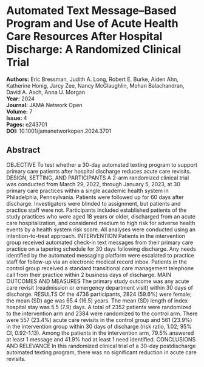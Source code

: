 # Automated Text Message–Based Program and Use of Acute Health Care Resources After Hospital Discharge: A Randomized Clinical Trial

**Authors:** Eric Bressman, Judith A. Long, Robert E. Burke, Aiden Ahn, Katherine Honig, Jarcy Zee, Nancy McGlaughlin, Mohan Balachandran, David A. Asch, Anna U. Morgan  
**Year:** 2024  
**Journal:** JAMA Network Open  
**Volume:** 7  
**Issue:** 4  
**Pages:** e243701  
**DOI:** 10.1001/jamanetworkopen.2024.3701  

## Abstract
OBJECTIVE To test whether a 30-day automated texting program to support primary care patients after hospital discharge reduces acute care revisits. DESIGN, SETTING, AND PARTICIPANTS A 2-arm randomized clinical trial was conducted from March 29, 2022, through January 5, 2023, at 30 primary care practices within a single academic health system in Philadelphia, Pennsylvania. Patients were followed up for 60 days after discharge. Investigators were blinded to assignment, but patients and practice staff were not. Participants included established patients of the study practices who were aged 18 years or older, discharged from an acute care hospitalization, and considered medium to high risk for adverse health events by a health system risk score. All analyses were conducted using an intention-to-treat approach. INTERVENTION Patients in the intervention group received automated check-in text messages from their primary care practice on a tapering schedule for 30 days following discharge. Any needs identified by the automated messaging platform were escalated to practice staff for follow-up via an electronic medical record inbox. Patients in the control group received a standard transitional care management telephone call from their practice within 2 business days of discharge. MAIN OUTCOMES AND MEASURES The primary study outcome was any acute care revisit (readmission or emergency department visit) within 30 days of discharge.
RESULTS Of the 4736 participants, 2824 (59.6%) were female; the mean (SD) age was 65.4 (16.5) years. The mean (SD) length of index hospital stay was 5.5 (7.9) days. A total of 2352 patients were randomized to the intervention arm and 2384 were randomized to the control arm. There were 557 (23.4%) acute care revisits in the control group and 561 (23.9%) in the intervention group within 30 days of discharge (risk ratio, 1.02; 95% CI, 0.92-1.13). Among the patients in the intervention arm, 79.5% answered at least 1 message and 41.9% had at least 1 need identified.
CONCLUSIONS AND RELEVANCE In this randomized clinical trial of a 30-day postdischarge automated texting program, there was no significant reduction in acute care revisits.

